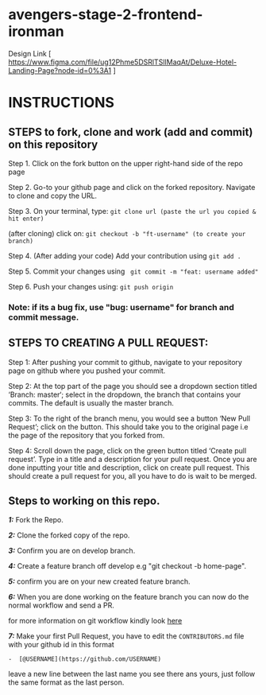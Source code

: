 # avengers-stage-2-frontend-ironman

Design Link [ https://www.figma.com/file/ug12Phme5DSRlTSlIMaqAt/Deluxe-Hotel-Landing-Page?node-id=0%3A1 ]


# INSTRUCTIONS
##  STEPS to fork, clone and work (add and commit) on this repository
Step 1. Click on the fork button on the upper right-hand side of the repo page

Step 2. Go-to your github page and click on the forked repository. Navigate to clone and copy the URL.

Step 3. On your terminal, type:
`git clone url (paste the url you copied & hit enter)`

(after cloning) click on:
`git checkout -b "ft-username" (to create your branch)`

Step 4. (After adding your code) Add your contribution using
`git add . `

Step 5. Commit your changes using
   ` git commit -m "feat: username added"`

Step 6. Push your changes using:
` git push origin `

### Note: if its a bug fix, use "bug: username" for branch and commit message.


## STEPS TO CREATING A PULL REQUEST:
Step 1: After pushing your commit to github, navigate to your repository page on github where you pushed your commit. 

Step 2: At the top part of the page you should see a dropdown section titled ‘Branch: master‘; select in the dropdown, the branch that contains your commits. The default is usually the master branch.

Step 3: To the right of the branch menu, you would see a button ‘New Pull Request’; click on the button. This should take you to the original page i.e the page of the repository that you forked from.

Step 4:  Scroll down the page, click on the green button titled ‘Create pull request’. Type in a title and a description for your pull request. Once you are done inputting your title and description, click on create pull request. This should create a pull request for you, all you have to do is wait to be merged.


## Steps to working on this repo.

***1:*** Fork the Repo.

***2:*** Clone the forked copy of the repo.

***3:*** Confirm you are on develop branch.

***4:*** Create a feature branch off develop e.g "git checkout -b home-page".

***5:*** confirm you are on your new created feature branch.

***6:*** When you are done working on the feature branch you can now do the normal workflow and send a PR.

for more information on git workflow kindly look [here](https://www.atlassian.com/git/tutorials/comparing-workflows/gitflow-workflow)

***7:*** Make your first Pull Request, you have to edit the `CONTRIBUTORS.md` file with your github id in this format

```-  [@USERNAME](https://github.com/USERNAME)``` 

leave a new line between the last name you see there ans yours, just follow the same format as the last person.
